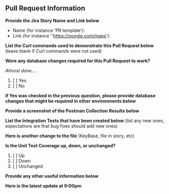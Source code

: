 ## Pull Request Information

**Provide the Jira Story Name and Link below**

* Name (for instance 'PR template'):
* Link (for instance ''https://google.com/maps'):

**List the Curl commands used to demonstrate this Pull Request below** (leave blank if Curl commands were not used)

**Were any database changes required for this Pull Request to work?**

*Almost done....*

1. [ ] Yes
2. [ ] No

**If Yes was checked in the previous question, please provide database changes that might be required in other environments below**

**Provide a screenshot of the Postman Collection Results below**

**List the Integration Tests that have been created below**  (list any new ones, expectations are that bug fixes should add new ones)

**Here is another change to the file**  (KeyBase, file in story, etc)

**Is the Unit Test Coverage up, down, or unchanged?** 

1. [ ] Up
2. [ ] Down
3. [ ] Unchanged

**Provide any other useful information below**


**Here is the latest update at 9:00pm**